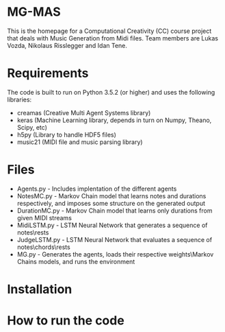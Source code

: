 # MG-MAS

This is the homepage for a Computational Creativity (CC) course project that deals with Music Generation from Midi files.
Team members are Lukas Vozda, Nikolaus Risslegger and Idan Tene.

# Requirements
The code is built to run on Python 3.5.2 (or higher) and uses the following libraries:
- creamas (Creative Multi Agent Systems library)
- keras (Machine Learning library, depends in turn on Numpy, Theano, Scipy, etc)
- h5py (Library to handle HDF5 files)
- music21 (MIDI file and music parsing library)

# Files
- Agents.py - Includes implentation of the different agents
- NotesMC.py - Markov Chain model that learns notes and durations respectively, and imposes some structure on the generated output
- DurationMC.py - Markov Chain model that learns only durations from given MIDI streams
- MidiLSTM.py - LSTM Neural Network that generates a sequence of notes\rests
- JudgeLSTM.py - LSTM Neural Network that evaluates a sequence of notes\chords\rests
- MG.py - Generates the agents, loads their respective weights\Markov Chains models, and runs the environment

# Installation

# How to run the code

